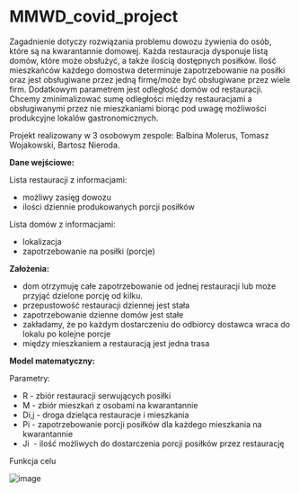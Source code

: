 # MMWD_covid_project

Zagadnienie dotyczy rozwiązania problemu dowozu żywienia do osób, które są na kwarantannie domowej. Każda restauracja dysponuje listą domów, które może obsłużyć, a także 
ilością dostępnych posiłków. Ilość mieszkańców każdego domostwa determinuje zapotrzebowanie na posiłki oraz jest obsługiwane przez jedną firmę/może być obsługiwane przez 
wiele firm. Dodatkowym parametrem jest odległość domów od restauracji. Chcemy zminimalizować sumę odległości między restauracjami a obsługiwanymi przez nie mieszkaniami 
biorąc pod uwagę możliwości produkcyjne lokalów gastronomicznych.

Projekt realizowany w 3 osobowym zespole: Balbina Molerus, Tomasz Wojakowski, Bartosz Nieroda.

**Dane wejściowe:**

Lista restauracji z informacjami:
  - możliwy zasięg dowozu 
  - ilości dziennie produkowanych porcji posiłków

Lista domów z informacjami:
  - lokalizacja
  - zapotrzebowanie na posiłki (porcje) 

**Założenia:**

  - dom otrzymuję całe zapotrzebowanie od jednej restauracji lub może przyjąć dzielone porcję od kilku.
  - przepustowość restauracji dziennej jest stała
  - zapotrzebowanie dzienne domów jest stałe
  - zakładamy, że po każdym dostarczeniu do odbiorcy dostawca wraca do lokalu po kolejne porcje
  - między mieszkaniem a restauracją jest jedna trasa 


**Model matematyczny:**

Parametry:
  - R - zbiór restauracji serwujących posiłki
  - M - zbiór mieszkań z osobami na kwarantannie
  - Di,j - droga dzieląca restauracje i mieszkania
  - Pi - zapotrzebowanie porcji posiłków dla każdego mieszkania na kwarantannie
  - Ji  - ilość możliwych do dostarczenia porcji posiłków przez restaurację

Funkcja celu

![image](https://user-images.githubusercontent.com/49729749/111630480-b2691a80-87f2-11eb-82cd-6f33e918f1c7.png)


